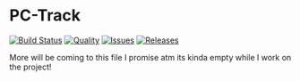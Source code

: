 # PC-Track
[![Build Status](https://img.shields.io/travis/TrackingTeam/PC-Track.svg?style=flat-square)](https://travis-ci.org/TrackingTeam/PC-Track) 
[![Quality](https://img.shields.io/scrutinizer/g/TrackingTeam/PC-Track.svg?style=flat-square)](https://scrutinizer-ci.com/g/TrackingTeam/PC-Track)
[![Issues](https://img.shields.io/github/issues/TrackingTeam/PC-Track.svg?style=flat-square)](https://github.com/TrackingTeam/PC-Track/issues)
[![Releases](https://img.shields.io/github/releases/TrackingTeam/PC-Track.svg?style=flat-square)](https://github.com/TrackingTeam/PC-Track/issues)

More will be coming to this file I promise atm its kinda empty while I work on the project!
